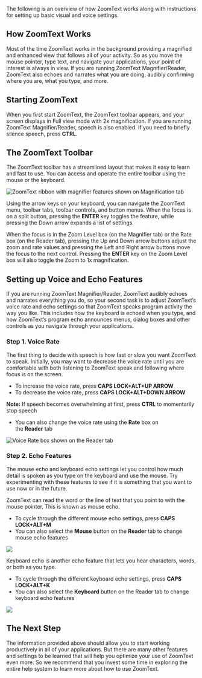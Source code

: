 The following is an overview of how ZoomText works along with instructions for setting up basic visual and voice settings.

## How ZoomText Works

Most of the time ZoomText works in the background providing a magnified and enhanced view that follows all of your activity. So as you move the mouse pointer, type text, and navigate your applications, your point of interest is always in view. If you are running ZoomText Magnifier/Reader, ZoomText also echoes and narrates what you are doing, audibly confirming where you are, what you type, and more.

## Starting ZoomText

When you first start ZoomText, the ZoomText toolbar appears, and your screen displays in Full view mode with 2x magnification. If you are running ZoomText Magnifier/Reader, speech is also enabled. If you need to briefly silence speech, press **CTRL**.

## The ZoomText Toolbar

The ZoomText toolbar has a streamlined layout that makes it easy to learn and fast to use. You can access and operate the entire toolbar using the mouse or the keyboard.

![ZoomText ribbon with magnifier features shown on Magnification tab](https://support.freedomscientific.com/Content/images/training/ztUI.png)

Using the arrow keys on your keyboard, you can navigate the ZoomText menu, toolbar tabs, toolbar controls, and button menus. When the focus is on a split button, pressing the **ENTER** key toggles the feature, while pressing the Down arrow expands a list of settings.

When the focus is in the Zoom Level box (on the Magnifier tab) or the Rate box (on the Reader tab), pressing the Up and Down arrow buttons adjust the zoom and rate values and pressing the Left and Right arrow buttons move the focus to the next control. Pressing the **ENTER** key on the Zoom Level box will also toggle the Zoom to 1x magnification.


## Setting up Voice and Echo Features

If you are running ZoomText Magnifier/Reader, ZoomText audibly echoes and narrates everything you do, so your second task is to adjust ZoomText’s voice rate and echo settings so that ZoomText speaks program activity the way you like. This includes how the keyboard is echoed when you type, and how ZoomText’s program echo announces menus, dialog boxes and other controls as you navigate through your applications.

### Step 1. Voice Rate

The first thing to decide with speech is how fast or slow you want ZoomText to speak. Initially, you may want to decrease the voice rate until you are comfortable with both listening to ZoomText speak and following where focus is on the screen.

-   To increase the voice rate, press **CAPS LOCK+ALT+UP ARROW**
-   To decrease the voice rate, press **CAPS LOCK+ALT+DOWN ARROW**

**Note:** If speech becomes overwhelming at first, press **CTRL** to momentarily stop speech

-   You can also change the voice rate using the **Rate** box on the **Reader** tab

![Voice Rate box shown on the Reader tab](https://support.freedomscientific.com/Content/images/training/ztRate.png)

### Step 2. Echo Features

The mouse echo and keyboard echo settings let you control how much detail is spoken as you type on the keyboard and use the mouse. Try experimenting with these features to see if it is something that you want to use now or in the future.

ZoomText can read the word or the line of text that you point to with the mouse pointer. This is known as mouse echo.

-   To cycle through the different mouse echo settings, press **CAPS LOCK+ALT+M**
-   You can also select the **Mouse** button on the **Reader** tab to change mouse echo features

![](https://www.freedomscientific.com/wp-content/uploads/2019/09/ztMEcho.png)

Keyboard echo is another echo feature that lets you hear characters, words, or both as you type.

-   To cycle through the different keyboard echo settings, press **CAPS LOCK+ALT+K**
-   You can also select the **Keyboard** button on the Reader tab to change keyboard echo features

![](https://www.freedomscientific.com/wp-content/uploads/2019/09/ztKybdEcho.png)

## The Next Step

The information provided above should allow you to start working productively in all of your applications. But there are many other features and settings to be learned that will help you optimize your use of ZoomText even more. So we recommend that you invest some time in exploring the entire help system to learn more about how to use ZoomText.